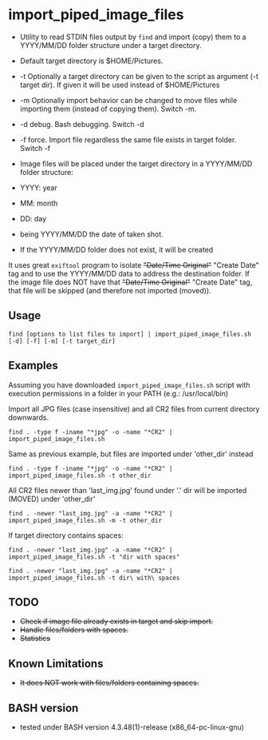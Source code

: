 # import_piped_image_files

- Utility to read STDIN files output by ``find`` and import (copy) them to a YYYY/MM/DD folder structure under a target directory.
- Default target directory is $HOME/Pictures.
- -t Optionally a target directory can be given to the script as argument (-t target dir). If given it will be used instead of $HOME/Pictures
- -m Optionally import behavior can be changed to move files while importing them (instead of copying them). Switch -m.
- -d debug. Bash debugging. Switch -d
- -f force. Import file regardless the same file exists in target folder. Switch -f

- Image files will be placed under the target directory in a YYYY/MM/DD folder structure:
 - YYYY: year
 - MM: month
 - DD: day 
 - being YYYY/MM/DD the date of taken shot.

- If the YYYY/MM/DD folder does not exist, it will be created

It uses great ``exiftool`` program to isolate ~~"Date/Time Original"~~ "Create Date" tag and to use the YYYY/MM/DD data to address the destination folder.
If the image file does NOT have that ~~"Date/Time Original"~~ "Create Date" tag, that file will be skipped (and therefore not imported (moved)).

## Usage

```
find [options to list files to import] | import_piped_image_files.sh [-d] [-f] [-m] [-t target_dir]
```


## Examples

Assuming you have downloaded ``import_piped_image_files.sh`` script with execution permissions in a folder in your PATH (e.g.: /usr/local/bin)

Import all JPG files (case insensitive) and all CR2 files from current directory downwards.

```
find . -type f -iname "*jpg" -o -name "*CR2" | import_piped_image_files.sh
```

Same as previous example, but files are imported under 'other_dir' instead

```
find . -type f -iname "*jpg" -o -name "*CR2" | import_piped_image_files.sh -t other_dir
```

All CR2 files newer than 'last_img.jpg' found under '.' dir will be imported (MOVED) under 'other_dir'

```
find . -newer "last_img.jpg" -a -name "*CR2" | import_piped_image_files.sh -m -t other_dir
```

If target directory contains spaces:

```
find . -newer "last_img.jpg" -a -name "*CR2" | import_piped_image_files.sh -t "dir with spaces"
```

```
find . -newer "last_img.jpg" -a -name "*CR2" | import_piped_image_files.sh -t dir\ with\ spaces
```

## TODO
- ~~Check if image file already exists in target and skip import.~~
- ~~Handle files/folders with spaces.~~
- ~~Statistics~~

## Known Limitations
- ~~It does NOT work with files/folders containing spaces.~~

## BASH version
- tested under BASH version 4.3.48(1)-release (x86_64-pc-linux-gnu)
